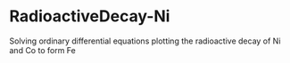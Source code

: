 # RadioactiveDecay-Ni
Solving ordinary differential equations plotting the radioactive decay of Ni and Co to form Fe
